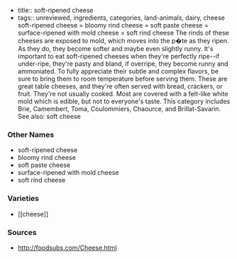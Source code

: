 - title:: soft-ripened cheese
- tags:: unreviewed, ingredients, categories, land-animals, dairy, cheese
soft-ripened cheese = bloomy rind cheese = soft paste cheese = surface-ripened with mold cheese = soft rind cheese The rinds of these cheeses are exposed to mold, which moves into the p�te as they ripen. As they do, they become softer and maybe even slightly runny. It's important to eat soft-ripened cheeses when they're perfectly ripe--if under-ripe, they're pasty and bland, if overripe, they become runny and ammoniated. To fully appreciate their subtle and complex flavors, be sure to bring them to room temperature before serving them. These are great table cheeses, and they're often served with bread, crackers, or fruit. They're not usually cooked. Most are covered with a felt-like white mold which is edible, but not to everyone's taste. This category includes Brie, Camembert, Toma, Coulommiers, Chaource, and Brillat-Savarin. See also: soft cheese

### Other Names

* soft-ripened cheese
* bloomy rind cheese
* soft paste cheese
* surface-ripened with mold cheese
* soft rind cheese

### Varieties

* [[cheese]]

### Sources
* http://foodsubs.com/Cheese.html
